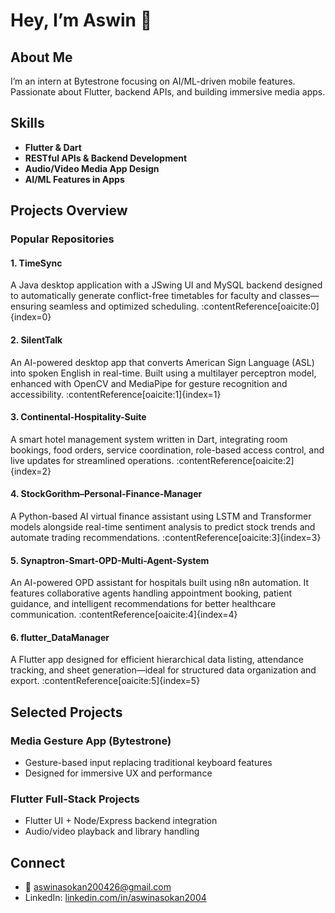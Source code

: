# Hey, I’m Aswin 👋

## About Me
I’m an intern at Bytestrone focusing on AI/ML-driven mobile features. Passionate about Flutter, backend APIs, and building immersive media apps.

## Skills
- **Flutter & Dart**  
- **RESTful APIs & Backend Development**  
- **Audio/Video Media App Design**  
- **AI/ML Features in Apps**

##  Projects Overview

### Popular Repositories

#### 1. **TimeSync**  
A Java desktop application with a JSwing UI and MySQL backend designed to automatically generate conflict-free timetables for faculty and classes—ensuring seamless and optimized scheduling. :contentReference[oaicite:0]{index=0}

#### 2. **SilentTalk**  
An AI-powered desktop app that converts American Sign Language (ASL) into spoken English in real-time. Built using a multilayer perceptron model, enhanced with OpenCV and MediaPipe for gesture recognition and accessibility. :contentReference[oaicite:1]{index=1}

#### 3. **Continental-Hospitality-Suite**  
A smart hotel management system written in Dart, integrating room bookings, food orders, service coordination, role-based access control, and live updates for streamlined operations. :contentReference[oaicite:2]{index=2}

#### 4. **StockGorithm–Personal-Finance-Manager**  
A Python-based AI virtual finance assistant using LSTM and Transformer models alongside real-time sentiment analysis to predict stock trends and automate trading recommendations. :contentReference[oaicite:3]{index=3}

#### 5. **Synaptron-Smart-OPD-Multi-Agent-System**  
An AI-powered OPD assistant for hospitals built using n8n automation. It features collaborative agents handling appointment booking, patient guidance, and intelligent recommendations for better healthcare communication. :contentReference[oaicite:4]{index=4}

#### 6. **flutter_DataManager**  
A Flutter app designed for efficient hierarchical data listing, attendance tracking, and sheet generation—ideal for structured data organization and export. :contentReference[oaicite:5]{index=5}

## Selected Projects
### Media Gesture App (Bytestrone)
- Gesture-based input replacing traditional keyboard features
- Designed for immersive UX and performance

### Flutter Full‑Stack Projects
- Flutter UI + Node/Express backend integration
- Audio/video playback and library handling

## Connect
- 📧 aswinasokan200426@gmail.com  
- LinkedIn: [linkedin.com/in/aswinasokan2004](https://in.linkedin.com/in/aswinasokan2004)
